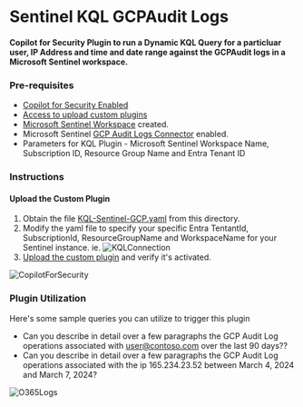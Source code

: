 # Sentinel KQL GCPAudit Logs

#### Copilot for Security Plugin to run a Dynamic KQL Query for a particluar user, IP Address and time and date range against the GCPAudit logs in a Microsoft Sentinel workspace.

### Pre-requisites

* [Copilot for Security Enabled](https://learn.microsoft.com/en-us/security-copilot/get-started-security-copilot#onboarding-to-microsoft-security-copilot)
* [Access to upload custom plugins](https://learn.microsoft.com/en-us/security-copilot/manage-plugins?tabs=securitycopilotplugin#managing-custom-plugins)
* [Microsoft Sentinel Workspace](https://learn.microsoft.com/en-us/azure/sentinel/quickstart-onboard) created.
* Microsoft Sentinel [GCP Audit Logs Connector](https://learn.microsoft.com/en-us/azure/sentinel/connect-google-cloud-platform?tabs=terraform%2Cauditlogs) enabled.
* Parameters for KQL Plugin - Microsoft Sentinel Workspace Name, Subscription ID, Resource Group Name and Entra Tenant ID

### Instructions
#### Upload the Custom Plugin

1. Obtain the file [KQL-Sentinel-GCP.yaml](https://github.com/SCStelz/CopilotForSecurity/blob/main/CustomPlugIns/KQL-Sentinel-GCPAuditLogs/KQL-Sentinel-GCP.yaml) from this directory.
2. Modify the yaml file to specify your specific Entra TentantId, SubscriptionId, ResourceGroupName and WorkspaceName for your Sentinel instance. ie.
![KQLConnection](https://github.com/SCStelz/CopilotForSecurity/blob/main/Images/kql-connection.png)
4. [Upload the custom plugin](https://learn.microsoft.com/en-us/security-copilot/manage-plugins?tabs=securitycopilotplugin#add-custom-plugins) and verify it's activated.

![CopilotForSecurity](https://learn.microsoft.com/en-us/security-copilot/media/add-plugin-button.png)

### Plugin Utilization

Here's some sample queries you can utilize to trigger this plugin

* Can you describe in detail over a few paragraphs the GCP Audit Log operations associated with user@contoso.com over the last 90 days??
* Can you describe in detail over a few paragraphs the GCP Audit Log operations associated with the ip 165.234.23.52 between March 4, 2024 and March 7, 2024?

![O365Logs](https://github.com/SCStelz/CopilotForSecurity/blob/main/Images/gcp-masked.png)



